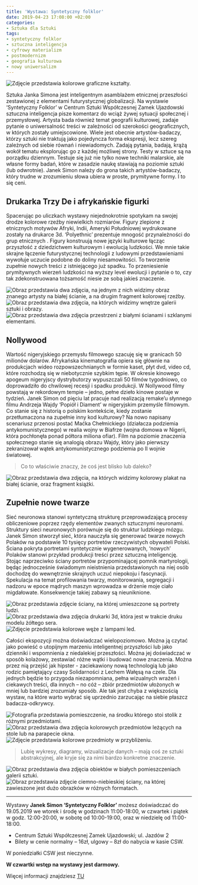 ```yaml
---
title: 'Wystawa: Syntetyczny folklor'
date: 2019-04-23 17:08:00 +02:00
categories:
- Sztuka dla Sztuki
tags:
- syntetyczny folklor
- sztuczna inteligencja
- cyfrowy materializm
- postmodernizm
- geografia kulturowa
- nowy uniwersalizm
---
```


![Zdjęcie przedstawia kolorowe graficzne kształty.](https://assets1.ello.co/uploads/asset/attachment/9414293/ello-optimized-e37cc570.jpg)

Sztuka Janka Simona jest inteligentnym asamblażem etnicznej przeszłości zestawionej z elementami futurystycznej globalizacji. Na wystawie ‘Syntetyczny Folklor’ w Centrum Sztuki Współczesnej Zamek Ujazdowski sztuczna inteligencja pisze komentarz do wciąż żywej sytuacji społecznej i przemysłowej. Artysta bada również temat geografii kulturowej, zadaje pytanie o uniwersalność treści w zależności od szerokości geograficznych, w których zostały umiejscowione. Wiele jest obecnie artystów-badaczy, którzy sztuki nie traktują jako pojedyncza forma ekspresji, lecz szereg zależnych od siebie równań i niewiadomych. Zadają pytania, badają, krążą wokół tematu eksplorując go z każdej możliwej strony. Testy w sztuce są na porządku dziennym. Testuje się już nie tylko nowe techniki malarskie, ale własne formy badań, które w zasadzie naukę stawiają na poziomie sztuki (lub odwrotnie). Janek Simon należy do grona takich artystów-badaczy, który trudne w zrozumieniu słowa ubiera w proste, prymitywne formy. I to się ceni. 

## Drukarka Trzy De i afrykańskie figurki 

Spacerując po uliczkach wystawy niejednokrotnie spotykam na swojej drodze kolorowe rzeźby niewielkich rozmiarów. Figury zlepione z etnicznych motywów Afryki, Indii, Ameryki Południowej wydrukowane zostały na drukarce 3d. ‘Polyethnic’ prezentuje mnogość przynależności do grup etnicznych . Figury konstruują nowe języki kulturowe łącząc przyszłość z dziedzictwem kulturowym i ewolucją ludzkości. We mnie takie skrajne łączenie futurystycznej technologii z ludowymi przedstawieniami wywołuje uczucie podobne do doliny niesamowitości. To tworzenie zupełnie nowych treści z istniejącego już spadku. To przeniesienie prymitywnych wierzeń ludzkości na wyższy level ewolucji i pytanie o to, czy tak zdekonstruowana tożsamość niesie ze sobą jakieś znaczenie. 

![Obraz przedstawia dwa zdjęcia, na jednym z nich widzimy obraz znanego artysty na białej ścianie, a na drugim fragment kolorowej rzeźby.](https://assets0.ello.co/uploads/asset/attachment/9414298/ello-optimized-dbb8e15a.jpg)
![Obraz przedstawia dwa zdjęcia, na których widzimy wnętrze galerii sztuki i obrazy.](https://assets1.ello.co/uploads/asset/attachment/9414301/ello-optimized-9a29e300.jpg)
![Obraz przedstawia dwa zdjęcia przestrzeni z białymi ścianami i szklanymi elementami.](https://assets2.ello.co/uploads/asset/attachment/9414305/ello-optimized-619f4bb0.jpg)

## Nollywood

Wartość nigeryjskiego przemysłu filmowego szacuję się w granicach 50 milionów dolarów. Afrykańska kinematografia opiera się głównie na produkcjach wideo rozpowszechnianych w formie kaset, płyt dvd, video cd, które rozchodzą się w niebotycznie szybkim tępie. W okresie kinowego apogeum nigeryjscy dystrybutorzy wypuszczali 50 filmów tygodniowo, co doprowadziło do chwilowej recesji i spadku produkcji. W Nollywood filmy powstają w rekordowym tempie – jedno, pełne dzieło kinowe postaje w tydzień. Janek Simon od pięciu lat pracuje nad realizacją remake’u słynnego filmu Andrzeja Wajdy ‘Popiół i Diament’ w nigeryjskim przemyśle filmowym. Co stanie się z historią o polskim kontekście, kiedy zostanie przetłumaczona na zupełnie inny kod kulturowy? Na nowo napisany scenariusz przenosi postać Maćka Chełmickiego (działacza podziemia antykomunistycznego) w realia wojny w Biafrze (wojna domowa w Nigerii, która pochłonęła ponad półtora miliona ofiar). Film na poziomie znaczenia społecznego stanie się analogią obrazu Wajdy, który jako pierwszy zekranizował wątek antykomunistycznego podziemia po II wojnie światowej. 

> 
> Co to właściwie znaczy, że coś jest blisko lub daleko?

![Obraz przedstawia dwa zdjęcia, na których widzimy kolorowy plakat na białej ścianie, oraz fragment książki.](https://assets2.ello.co/uploads/asset/attachment/9414307/ello-optimized-3a863730.jpg)

## Zupełnie nowe twarze

Sieć neuronowa stanowi syntetyczną strukturę przeprowadzającą procesy obliczeniowe poprzez rzędy elementów zwanych sztucznymi neuronami. Struktury sieci neuronowych porównuje się do struktur ludzkiego mózgu. Janek Simon stworzył sieć, która nauczyła się generować twarze nowych Polaków na podstawie 10 tysięcy portretów rzeczywistych obywateli Polski. Ściana pokryta portretami syntetycznie wygenerowanych, ‘nowych’ Polaków stanowi przykład produkcji treści przez sztuczną inteligencję. Stojąc naprzeciwko ściany portretów przypominającej pomnik martyrologii, będąc jednocześnie świadomym nieistnienia przedstawionych na niej osób dochodzę do wewnętrznie skrajnych uczuć niepokoju i fascynacji. Spekulacja na temat profilowania twarzy, monitorowania, segregacji i nadzoru w epoce mądrych maszyn wprowadza w drżenie moje ciało migdałowate. Konsekwencje takiej zabawy są nieuniknione. 

![Obraz przedstawia zdjęcie ściany, na której umieszczone są portrety ludzi.](https://assets1.ello.co/uploads/asset/attachment/9414323/ello-optimized-fcbb97ca.jpg)
![Obraz przedstawia dwa zdjęcia drukarki 3d, która jest w trakcie druku modelu żółtego sera.](https://assets2.ello.co/uploads/asset/attachment/9414324/ello-optimized-fcd1c337.jpg)
![Zdjęcie przedstawia kolorowe węże z lampami led.](https://assets0.ello.co/uploads/asset/attachment/9414314/ello-optimized-923c748c.jpg)

Całości ekspozycji można doświadczać wielopoziomowo. Można ją czytać jako powieść o utopijnym marzeniu inteligentnej przyszłości lub jako dzienniki i wspomnienia z niedalekiej przeszłości. Można jej doświadczać w sposób kolażowy, zestawiać różne wątki i budować nowe znaczenia. Można przez nią przejść jak hipster - zaciekawiony nową technologią lub jako rodzic pamiętający czasy Solidarności z Lechem Wałęsą na czele. Dla jednych będzie to przygoda niezapomniana, pełna wizualnych wrażeń i ciekawych treści, dla innych – no cóż – zbiór przedmiotów ułożonych w mniej lub bardziej zrozumiały sposób. Ale tak jest chyba z większością wystaw, na które warto wybrać się uprzednio zarzucając na siebie płaszcz badacza-odkrywcy.

![Fotografia przedstawia pomieszczenie, na środku którego stoi stolik z różnymi przedmiotami.](https://assets2.ello.co/uploads/asset/attachment/9414311/ello-optimized-a5bcb405.jpg)
![Obraz przedstawia dwa zdjęcia kolorowych przedmiotów leżących na stole lub na parapecie okna.](https://assets0.ello.co/uploads/asset/attachment/9414315/ello-optimized-f8a4d52d.jpg)
![Zdjęcie przedstawia kolorowe przedmioty w przybliżeniu.](https://assets2.ello.co/uploads/asset/attachment/9414316/ello-optimized-6ab909f3.jpg)

> 
> Lubię wykresy, diagramy, wizualizacje danych – mają coś ze sztuki abstrakcyjnej, ale kryje się za nimi bardzo konkretne znaczenie.

![Obraz przedstawia dwa zdjęcia obiektów w białych pomieszczeniach galerii sztuki.](https://assets2.ello.co/uploads/asset/attachment/9414319/ello-optimized-66c9b9c7.jpg)
![Obraz przedstawia zdjęcie ciemno-niebieskiej ściany, na której zawieszone jest dużo obrazków w różnych formatach.](https://assets1.ello.co/uploads/asset/attachment/9414309/ello-optimized-4fdc742e.jpg)


--------------------------


Wystawy **Janek Simon ‘Syntetyczny Folklor’** możesz doświadczać do 19.05.2019 we wtorek i środę w godzinach 11:00-18:00, w czwartek i piątek w godz. 12:00-20:00, w sobotę od 10:00-19:00, oraz w niedzielę od 11:00-18:00. 

* Centrum Sztuki Współczesnej Zamek Ujazdowski; ul. Jazdów 2 
* Bilety w cenie normalny – 16zł, ulgowy – 8zł do nabycia w kasie CSW.

W poniedziałki CSW jest nieczynne.

**W czwartki wstęp na wystawy jest darmowy.**

Więcej informacji znajdziesz [TU](https://u-jazdowski.pl/program/wystawy/janek-simon)
